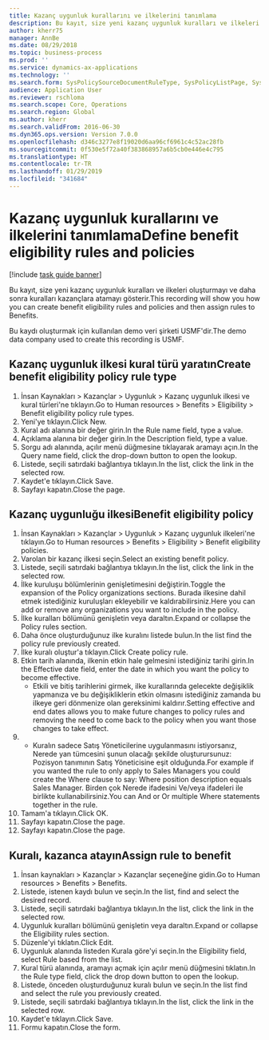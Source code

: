 ```yaml
---
title: Kazanç uygunluk kurallarını ve ilkelerini tanımlama
description: Bu kayıt, size yeni kazanç uygunluk kuralları ve ilkeleri oluşturmayı ve daha sonra kuralları kazançlara atamayı gösterir.
author: kherr75
manager: AnnBe
ms.date: 08/29/2018
ms.topic: business-process
ms.prod: ''
ms.service: dynamics-ax-applications
ms.technology: ''
ms.search.form: SysPolicySourceDocumentRuleType, SysPolicyListPage, SysPolicy, HcmBenefitEligibilityPolicy, HcmBenefit
audience: Application User
ms.reviewer: rschloma
ms.search.scope: Core, Operations
ms.search.region: Global
ms.author: kherr
ms.search.validFrom: 2016-06-30
ms.dyn365.ops.version: Version 7.0.0
ms.openlocfilehash: d346c3277e8f19020d6aa96cf6961c4c52ac28fb
ms.sourcegitcommit: 0f530e5f72a40f383868957a6b5cb0e446e4c795
ms.translationtype: HT
ms.contentlocale: tr-TR
ms.lasthandoff: 01/29/2019
ms.locfileid: "341684"
---
```

# <a name="define-benefit-eligibility-rules-and-policies"></a><span data-ttu-id="f2f45-103">Kazanç uygunluk kurallarını ve ilkelerini tanımlama</span><span class="sxs-lookup"><span data-stu-id="f2f45-103">Define benefit eligibility rules and policies</span></span>

[!include [task guide banner](../../includes/task-guide-banner.md)]

<span data-ttu-id="f2f45-104">Bu kayıt, size yeni kazanç uygunluk kuralları ve ilkeleri oluşturmayı ve daha sonra kuralları kazançlara atamayı gösterir.</span><span class="sxs-lookup"><span data-stu-id="f2f45-104">This recording will show you how you can create benefit eligibility rules and policies and then assign rules to Benefits.</span></span>  

<span data-ttu-id="f2f45-105">Bu kaydı oluşturmak için kullanılan demo veri şirketi USMF'dir.</span><span class="sxs-lookup"><span data-stu-id="f2f45-105">The demo data company used to create this recording is USMF.</span></span>


## <a name="create-benefit-eligibility-policy-rule-type"></a><span data-ttu-id="f2f45-106">Kazanç uygunluk ilkesi kural türü yaratın</span><span class="sxs-lookup"><span data-stu-id="f2f45-106">Create benefit eligibility policy rule type</span></span>
1. <span data-ttu-id="f2f45-107">İnsan Kaynakları > Kazançlar > Uygunluk > Kazanç uygunluk ilkesi ve kural türleri'ne tıklayın.</span><span class="sxs-lookup"><span data-stu-id="f2f45-107">Go to Human resources > Benefits > Eligibility > Benefit eligibility policy rule types.</span></span>
2. <span data-ttu-id="f2f45-108">Yeni'ye tıklayın.</span><span class="sxs-lookup"><span data-stu-id="f2f45-108">Click New.</span></span>
3. <span data-ttu-id="f2f45-109">Kural adı alanına bir değer girin.</span><span class="sxs-lookup"><span data-stu-id="f2f45-109">In the Rule name field, type a value.</span></span>
4. <span data-ttu-id="f2f45-110">Açıklama alanına bir değer girin.</span><span class="sxs-lookup"><span data-stu-id="f2f45-110">In the Description field, type a value.</span></span>
5. <span data-ttu-id="f2f45-111">Sorgu adı alanında, açılır menü düğmesine tıklayarak aramayı açın.</span><span class="sxs-lookup"><span data-stu-id="f2f45-111">In the Query name field, click the drop-down button to open the lookup.</span></span>
6. <span data-ttu-id="f2f45-112">Listede, seçili satırdaki bağlantıya tıklayın.</span><span class="sxs-lookup"><span data-stu-id="f2f45-112">In the list, click the link in the selected row.</span></span>
7. <span data-ttu-id="f2f45-113">Kaydet'e tıklayın.</span><span class="sxs-lookup"><span data-stu-id="f2f45-113">Click Save.</span></span>
8. <span data-ttu-id="f2f45-114">Sayfayı kapatın.</span><span class="sxs-lookup"><span data-stu-id="f2f45-114">Close the page.</span></span>

## <a name="benefit-eligibility-policy"></a><span data-ttu-id="f2f45-115">Kazanç uygunluğu ilkesi</span><span class="sxs-lookup"><span data-stu-id="f2f45-115">Benefit eligibility policy</span></span>
1. <span data-ttu-id="f2f45-116">İnsan Kaynakları > Kazançlar > Uygunluk > Kazanç uygunluk ilkeleri'ne tıklayın.</span><span class="sxs-lookup"><span data-stu-id="f2f45-116">Go to Human resources > Benefits > Eligibility > Benefit eligibility policies.</span></span>
2. <span data-ttu-id="f2f45-117">Varolan bir kazanç ilkesi seçin.</span><span class="sxs-lookup"><span data-stu-id="f2f45-117">Select an existing benefit policy.</span></span>
3. <span data-ttu-id="f2f45-118">Listede, seçili satırdaki bağlantıya tıklayın.</span><span class="sxs-lookup"><span data-stu-id="f2f45-118">In the list, click the link in the selected row.</span></span>
4. <span data-ttu-id="f2f45-119">İlke kuruluşu bölümlerinin genişletimesini değiştirin.</span><span class="sxs-lookup"><span data-stu-id="f2f45-119">Toggle the expansion of the Policy organizations sections.</span></span>  <span data-ttu-id="f2f45-120">Burada ilkesine dahil etmek istediğiniz kuruluşları ekleyebilir ve kaldırabilirsiniz.</span><span class="sxs-lookup"><span data-stu-id="f2f45-120">Here you can add or remove any organizations you want to include in the policy.</span></span>
5. <span data-ttu-id="f2f45-121">İlke kuralları bölümünü genişletin veya daraltın.</span><span class="sxs-lookup"><span data-stu-id="f2f45-121">Expand or collapse the Policy rules section.</span></span>
6. <span data-ttu-id="f2f45-122">Daha önce oluşturduğunuz ilke kuralını listede bulun.</span><span class="sxs-lookup"><span data-stu-id="f2f45-122">In the list find the policy rule previously created.</span></span>
7. <span data-ttu-id="f2f45-123">İlke kuralı oluştur'a tıklayın.</span><span class="sxs-lookup"><span data-stu-id="f2f45-123">Click Create policy rule.</span></span>
8. <span data-ttu-id="f2f45-124">Etkin tarih alanında, ilkenin etkin hale gelmesini istediğiniz tarihi girin.</span><span class="sxs-lookup"><span data-stu-id="f2f45-124">In the Effective date field, enter the date in which you want the policy to become effective.</span></span>
    * <span data-ttu-id="f2f45-125">Etkili ve bitiş tarihlerini girmek, ilke kurallarında gelecekte değişiklik yapmanıza ve bu değişikliklerin etkin olmasını istediğiniz zamanda bu ilkeye geri dönmenize olan gereksinimi kaldırır.</span><span class="sxs-lookup"><span data-stu-id="f2f45-125">Setting effective and end dates allows you to make future changes to policy rules and removing the need to come back to the policy when you want those changes to take effect.</span></span>  
9. 
    * <span data-ttu-id="f2f45-126">Kuralın sadece Satış Yöneticilerine uygulanmasını istiyorsanız, Nerede yan tümcesini şunun olacağı şekilde oluşturursunuz: Pozisyon tanımının Satış Yöneticisine eşit olduğunda.</span><span class="sxs-lookup"><span data-stu-id="f2f45-126">For example if you wanted the rule to only apply to Sales Managers you could create the Where clause to say: Where position description equals Sales Manager.</span></span>  <span data-ttu-id="f2f45-127">Birden çok Nerede ifadesini Ve/veya ifadeleri ile birlikte kullanabilirsiniz.</span><span class="sxs-lookup"><span data-stu-id="f2f45-127">You can And or Or multiple Where statements together in the rule.</span></span>  
10. <span data-ttu-id="f2f45-128">Tamam'a tıklayın.</span><span class="sxs-lookup"><span data-stu-id="f2f45-128">Click OK.</span></span>
11. <span data-ttu-id="f2f45-129">Sayfayı kapatın.</span><span class="sxs-lookup"><span data-stu-id="f2f45-129">Close the page.</span></span>
12. <span data-ttu-id="f2f45-130">Sayfayı kapatın.</span><span class="sxs-lookup"><span data-stu-id="f2f45-130">Close the page.</span></span>

## <a name="assign-rule-to-benefit"></a><span data-ttu-id="f2f45-131">Kuralı, kazanca atayın</span><span class="sxs-lookup"><span data-stu-id="f2f45-131">Assign rule to benefit</span></span>
1. <span data-ttu-id="f2f45-132">İnsan kaynakları > Kazançlar > Kazançlar seçeneğine gidin.</span><span class="sxs-lookup"><span data-stu-id="f2f45-132">Go to Human resources > Benefits > Benefits.</span></span>
2. <span data-ttu-id="f2f45-133">Listede, istenen kaydı bulun ve seçin.</span><span class="sxs-lookup"><span data-stu-id="f2f45-133">In the list, find and select the desired record.</span></span>
3. <span data-ttu-id="f2f45-134">Listede, seçili satırdaki bağlantıya tıklayın.</span><span class="sxs-lookup"><span data-stu-id="f2f45-134">In the list, click the link in the selected row.</span></span>
4. <span data-ttu-id="f2f45-135">Uygunluk kuralları bölümünü genişletin veya daraltın.</span><span class="sxs-lookup"><span data-stu-id="f2f45-135">Expand or collapse the Eligibility rules section.</span></span>
5. <span data-ttu-id="f2f45-136">Düzenle'yi tıklatın.</span><span class="sxs-lookup"><span data-stu-id="f2f45-136">Click Edit.</span></span>
6. <span data-ttu-id="f2f45-137">Uygunluk alanında listeden Kurala göre'yi seçin.</span><span class="sxs-lookup"><span data-stu-id="f2f45-137">In the Eligibility field, select Rule based from the list.</span></span>
7. <span data-ttu-id="f2f45-138">Kural türü alanında, aramayı açmak için açılır menü düğmesini tıklatın.</span><span class="sxs-lookup"><span data-stu-id="f2f45-138">In the Rule type field, click the drop down button to open the lookup.</span></span>
8. <span data-ttu-id="f2f45-139">Listede, önceden oluşturduğunuz kuralı bulun ve seçin.</span><span class="sxs-lookup"><span data-stu-id="f2f45-139">In the list find and select the rule you previously created.</span></span>
9. <span data-ttu-id="f2f45-140">Listede, seçili satırdaki bağlantıya tıklayın.</span><span class="sxs-lookup"><span data-stu-id="f2f45-140">In the list, click the link in the selected row.</span></span>
10. <span data-ttu-id="f2f45-141">Kaydet'e tıklayın.</span><span class="sxs-lookup"><span data-stu-id="f2f45-141">Click Save.</span></span>
11. <span data-ttu-id="f2f45-142">Formu kapatın.</span><span class="sxs-lookup"><span data-stu-id="f2f45-142">Close the form.</span></span>

